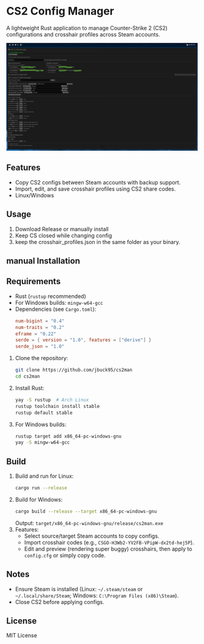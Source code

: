 # CS2 Config Manager

A lightweight Rust application to manage Counter-Strike 2 (CS2) configurations and crosshair profiles across Steam accounts.

![cs2man](https://github.com/jbuck95/cs2man/blob/main/image.jpg?raw=true)


## Features
- Copy CS2 configs between Steam accounts with backup support.
- Import, edit, and save crosshair profiles using CS2 share codes.
- Linux/Windows 

## Usage

1. Download Release or manually install
2. Keep CS closed while changing config
3. keep the crosshair_profiles.json in the same folder as your binary.

## manual Installation

## Requirements
- Rust (`rustup` recommended)
- For Windows builds: `mingw-w64-gcc`
- Dependencies (see `Cargo.toml`):
  ```toml
  num-bigint = "0.4"
  num-traits = "0.2"
  eframe = "0.22"
  serde = { version = "1.0", features = ["derive"] }
  serde_json = "1.0"
  ```


1. Clone the repository:
   ```bash
   git clone https://github.com/jbuck95/cs2man
   cd cs2man
   ```
2. Install Rust:
   ```bash
   yay -S rustup  # Arch Linux
   rustup toolchain install stable
   rustup default stable
   ```
3. For Windows builds:
   ```bash
   rustup target add x86_64-pc-windows-gnu
   yay -S mingw-w64-gcc
   ```

## Build
1. Build and run for Linux:
   ```bash
   cargo run --release
   ```
2. Build for Windows:
   ```bash
   cargo build --release --target x86_64-pc-windows-gnu
   ```
   Output: `target/x86_64-pc-windows-gnu/release/cs2man.exe`
3. Features:
   - Select source/target Steam accounts to copy configs.
   - Import crosshair codes (e.g., `CSGO-H3Wb2-YV2FB-VPipW-dx2td-hej5P`).
   - Edit and preview (rendering super buggy) crosshairs, then apply to `config.cfg` or simply copy code.

## Notes
- Ensure Steam is installed (Linux: `~/.steam/steam` or `~/.local/share/Steam`; Windows: `C:\Program Files (x86)\Steam`).
- Close CS2 before applying configs.

## License
MIT License
